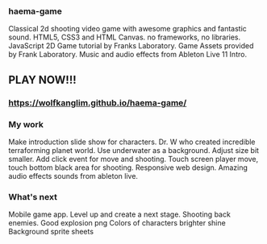 ### haema-game
Classical  2d shooting video game with awesome graphics and fantastic sound. 
HTML5, CSS3 and HTML Canvas.  no frameworks,  no libraries.
JavaScript 2D Game tutorial by Franks Laboratory. Game Assets provided by Frank Laboratory.
Music and audio effects from Ableton Live 11 Intro.

## PLAY NOW!!!
### https://wolfkanglim.github.io/haema-game/


### My work
Make introduction slide show for characters.
Dr. W who created incredible terraforming planet world.
Use underwater as a background.
Adjust size bit smaller.
Add click event for move and shooting.
Touch screen player move, touch bottom black area for shooting.
Responsive web design.
Amazing audio effects sounds from ableton live.


### What's next
Mobile game app. 
Level up and create a next stage. 
Shooting back enemies.
Good explosion png
Colors of characters brighter shine
Background sprite sheets

